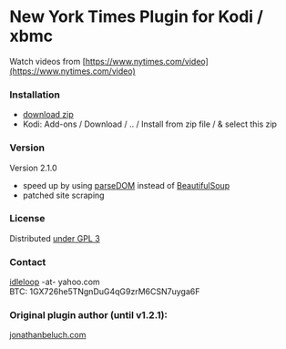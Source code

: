 New York Times Plugin for Kodi / xbmc
=====================================

Watch videos from [https://www.nytimes.com/video](https://www.nytimes.com/video)

### Installation

* [download zip](https://github.com/idleloop-github/xbmc-newyorktimes/releases/download/v2.1.0/plugin.video.newyorktimes-2.1.0.zip)
* Kodi: Add-ons / Download / .. / Install from zip file / & select this zip

### Version

Version 2.1.0

* speed up by using [parseDOM](https://kodi.wiki/index.php?title=Add-on:Parsedom_for_xbmc_plugins) instead of [BeautifulSoup](https://kodi.wiki/view/Add-on/BeautifulSoup)
* patched site scraping

### License

Distributed [under GPL 3](http://www.gnu.org/licenses/gpl-3.0.html)

### Contact

[idleloop](https://github.com/idleloop-github) -at- yahoo.com   
BTC: 1GX726he5TNgnDuG4qG9zrM6CSN7uyga6F

### Original plugin author (until v1.2.1):

[jonathanbeluch.com](http://jonathanbeluch.com)   
